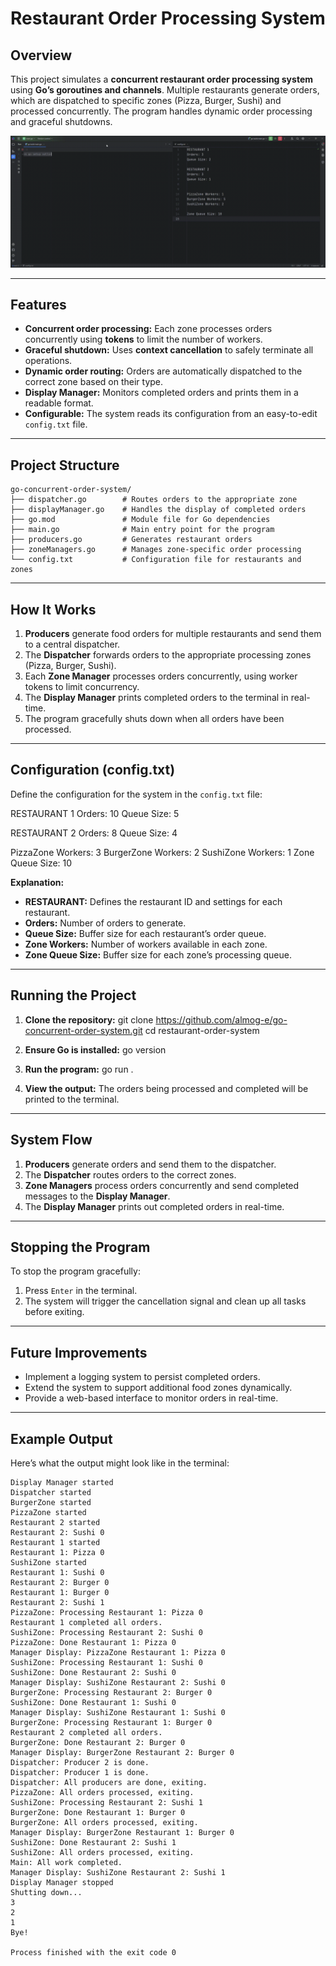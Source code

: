 # Restaurant Order Processing System

## Overview
This project simulates a **concurrent restaurant order processing system** using **Go’s goroutines and channels**. Multiple restaurants generate orders, which are dispatched to specific zones (Pizza, Burger, Sushi) and processed concurrently. The program handles dynamic order processing and graceful shutdowns.

![System Demo](assets/demo.gif)

---

## Features
- **Concurrent order processing:** Each zone processes orders concurrently using **tokens** to limit the number of workers.
- **Graceful shutdown:** Uses **context cancellation** to safely terminate all operations.
- **Dynamic order routing:** Orders are automatically dispatched to the correct zone based on their type.
- **Display Manager:** Monitors completed orders and prints them in a readable format.
- **Configurable:** The system reads its configuration from an easy-to-edit `config.txt` file.


---
## Project Structure
```
go-concurrent-order-system/
├── dispatcher.go        # Routes orders to the appropriate zone
├── displayManager.go    # Handles the display of completed orders
├── go.mod               # Module file for Go dependencies
├── main.go              # Main entry point for the program
├── producers.go         # Generates restaurant orders
├── zoneManagers.go      # Manages zone-specific order processing
└── config.txt           # Configuration file for restaurants and zones
```

---

## How It Works
1. **Producers** generate food orders for multiple restaurants and send them to a central dispatcher.
2. The **Dispatcher** forwards orders to the appropriate processing zones (Pizza, Burger, Sushi).
3. Each **Zone Manager** processes orders concurrently, using worker tokens to limit concurrency.
4. The **Display Manager** prints completed orders to the terminal in real-time.
5. The program gracefully shuts down when all orders have been processed.

---

## Configuration (config.txt)
Define the configuration for the system in the `config.txt` file:

RESTAURANT 1
Orders: 10
Queue Size: 5

RESTAURANT 2
Orders: 8
Queue Size: 4

PizzaZone Workers: 3
BurgerZone Workers: 2
SushiZone Workers: 1
Zone Queue Size: 10

**Explanation:**
- **RESTAURANT:** Defines the restaurant ID and settings for each restaurant.
- **Orders:** Number of orders to generate.
- **Queue Size:** Buffer size for each restaurant’s order queue.
- **Zone Workers:** Number of workers available in each zone.
- **Zone Queue Size:** Buffer size for each zone’s processing queue.

---

## Running the Project
1. **Clone the repository:**
   git clone https://github.com/almog-e/go-concurrent-order-system.git
   cd restaurant-order-system

2. **Ensure Go is installed:**
   go version

3. **Run the program:**
   go run .

4. **View the output:** The orders being processed and completed will be printed to the terminal.

---

## System Flow
1. **Producers** generate orders and send them to the dispatcher.
2. The **Dispatcher** routes orders to the correct zones.
3. **Zone Managers** process orders concurrently and send completed messages to the **Display Manager**.
4. The **Display Manager** prints out completed orders in real-time.

---

## Stopping the Program
To stop the program gracefully:
1. Press `Enter` in the terminal.
2. The system will trigger the cancellation signal and clean up all tasks before exiting.

---

## Future Improvements
- Implement a logging system to persist completed orders.
- Extend the system to support additional food zones dynamically.
- Provide a web-based interface to monitor orders in real-time.

---

## Example Output
Here’s what the output might look like in the terminal:
```
Display Manager started
Dispatcher started
BurgerZone started
PizzaZone started
Restaurant 2 started
Restaurant 2: Sushi 0
Restaurant 1 started
Restaurant 1: Pizza 0
SushiZone started
Restaurant 1: Sushi 0
Restaurant 2: Burger 0
Restaurant 1: Burger 0
Restaurant 2: Sushi 1
PizzaZone: Processing Restaurant 1: Pizza 0
Restaurant 1 completed all orders.
SushiZone: Processing Restaurant 2: Sushi 0
PizzaZone: Done Restaurant 1: Pizza 0
Manager Display: PizzaZone Restaurant 1: Pizza 0
SushiZone: Processing Restaurant 1: Sushi 0
SushiZone: Done Restaurant 2: Sushi 0
Manager Display: SushiZone Restaurant 2: Sushi 0
BurgerZone: Processing Restaurant 2: Burger 0
SushiZone: Done Restaurant 1: Sushi 0
Manager Display: SushiZone Restaurant 1: Sushi 0
BurgerZone: Processing Restaurant 1: Burger 0
Restaurant 2 completed all orders.
BurgerZone: Done Restaurant 2: Burger 0
Manager Display: BurgerZone Restaurant 2: Burger 0
Dispatcher: Producer 2 is done.
Dispatcher: Producer 1 is done.
Dispatcher: All producers are done, exiting.
PizzaZone: All orders processed, exiting.
SushiZone: Processing Restaurant 2: Sushi 1
BurgerZone: Done Restaurant 1: Burger 0
BurgerZone: All orders processed, exiting.
Manager Display: BurgerZone Restaurant 1: Burger 0
SushiZone: Done Restaurant 2: Sushi 1
SushiZone: All orders processed, exiting.
Main: All work completed.
Manager Display: SushiZone Restaurant 2: Sushi 1
Display Manager stopped
Shutting down...
3
2
1
Bye!

Process finished with the exit code 0
```

